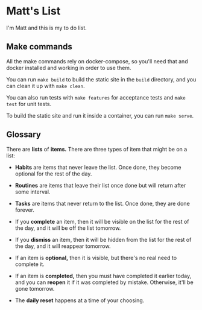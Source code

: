 Matt's List
===========

I'm Matt and this is my to do list.

Make commands
-------------

All the make commands rely on docker-compose, so you'll need that and
docker installed and working in order to use them.

You can run `make build` to build the static site in the `build`
directory, and you can clean it up with `make clean`.

You can also run tests with `make features` for acceptance tests and
`make test` for unit tests.

To build the static site and run it inside a container, you can run
`make serve`.

Glossary
--------

There are **lists** of **items.** There are three types of item that
might be on a list:

-   **Habits** are items that never leave the list. Once done, they
    become optional for the rest of the day.
-   **Routines** are items that leave their list once done but will
    return after some interval.
-   **Tasks** are items that never return to the list. Once done, they
    are done forever.

-   If you **complete** an item, then it will be visible on the list for
    the rest of the day, and it will be off the list tomorrow.
-   If you **dismiss** an item, then it will be hidden from the list for
    the rest of the day, and it will reappear tomorrow.

-   If an item is **optional,** then it is visible, but there's no real
    need to complete it.
-   If an item is **completed,** then you must have completed it earlier
    today, and you can **reopen** it if it was completed by mistake.
    Otherwise, it'll be gone tomorrow.

-   The **daily reset** happens at a time of your choosing.
